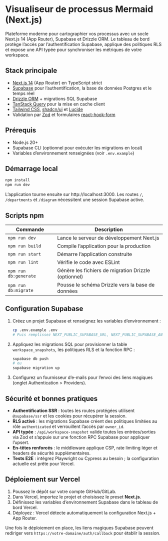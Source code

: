 # Visualiseur de processus Mermaid (Next.js)

Plateforme moderne pour cartographier vos processus avec un socle Next.js 14 (App Router), Supabase et Drizzle ORM. Le tableau de bord protège l’accès par l’authentification Supabase, applique des politiques RLS et expose une API typée pour synchroniser les métriques de votre workspace.

## Stack principale

- [Next.js 14](https://nextjs.org/) (App Router) en TypeScript strict
- [Supabase](https://supabase.com/) pour l’authentification, la base de données Postgres et le temps réel
- [Drizzle ORM](https://orm.drizzle.team/) + migrations SQL Supabase
- [TanStack Query](https://tanstack.com/query/latest) pour la mise en cache client
- [Tailwind CSS](https://tailwindcss.com/), [shadcn/ui](https://ui.shadcn.com/) et [Lucide](https://lucide.dev/)
- Validation par [Zod](https://zod.dev/) et formulaires [react-hook-form](https://react-hook-form.com/)

## Prérequis

- Node.js 20+
- Supabase CLI (optionnel pour exécuter les migrations en local)
- Variables d’environnement renseignées (voir `.env.example`)

## Démarrage local

```bash
npm install
npm run dev
```

L’application tourne ensuite sur http://localhost:3000. Les routes `/`, `/departments` et `/diagram` nécessitent une session Supabase active.

## Scripts npm

| Commande            | Description                                             |
| ------------------- | ------------------------------------------------------- |
| `npm run dev`       | Lance le serveur de développement Next.js               |
| `npm run build`     | Compile l’application pour la production                |
| `npm run start`     | Démarre l’application construite                        |
| `npm run lint`      | Vérifie le code avec ESLint                             |
| `npm run db:generate` | Génère les fichiers de migration Drizzle (optionnel)  |
| `npm run db:migrate`  | Pousse le schéma Drizzle vers la base de données      |

## Configuration Supabase

1. Créez un projet Supabase et renseignez les variables d’environnement :

   ```bash
   cp .env.example .env
   # Puis remplissez NEXT_PUBLIC_SUPABASE_URL, NEXT_PUBLIC_SUPABASE_ANON_KEY et SUPABASE_DB_URL
   ```

2. Appliquez les migrations SQL pour provisionner la table `workspace_snapshots`, les politiques RLS et la fonction RPC :

   ```bash
   supabase db push
   # ou
   supabase migration up
   ```

3. Configurez un fournisseur d’e-mails pour l’envoi des liens magiques (onglet Authentication > Providers).

## Sécurité et bonnes pratiques

- **Authentification SSR** : toutes les routes protégées utilisent `@supabase/ssr` et les cookies pour récupérer la session.
- **RLS activé** : les migrations Supabase créent des politiques limitées au rôle `authenticated` et verrouillent l’accès par `owner_id`.
- **API typée** : `/api/workspace-snapshot` valide toutes les entrées/sorties via Zod et s’appuie sur une fonction RPC Supabase pour appliquer l’upsert.
- **En-têtes renforcés** : le middleware applique CSP, rate limiting léger et headers de sécurité supplémentaires.
- **Tests E2E** : intégrez Playwright ou Cypress au besoin ; la configuration actuelle est prête pour Vercel.

## Déploiement sur Vercel

1. Poussez le dépôt sur votre compte GitHub/GitLab.
2. Dans Vercel, importez le projet et choisissez le preset **Next.js**.
3. Définissez les variables d’environnement Supabase dans le tableau de bord Vercel.
4. Déployez : Vercel détecte automatiquement la configuration Next.js + App Router.

Une fois le déploiement en place, les liens magiques Supabase peuvent rediriger vers `https://votre-domaine/auth/callback` pour établir la session.
